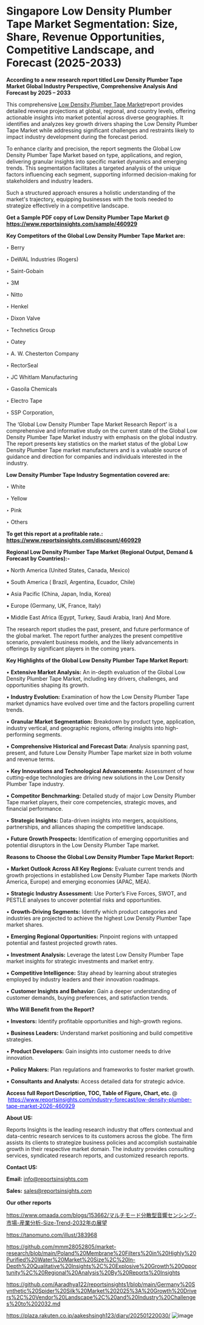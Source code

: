 # Singapore Low Density Plumber Tape Market Segmentation: Size, Share, Revenue Opportunities, Competitive Landscape, and Forecast (2025-2033)

<strong>According to a new research report titled Low Density Plumber Tape Market Global Industry Perspective, Comprehensive Analysis And Forecast by 2025 – 2033</strong>

This comprehensive <a href=https://www.reportsinsights.com/sample/460929>Low Density Plumber Tape Market</a>report provides detailed revenue projections at global, regional, and country levels, offering actionable insights into market potential across diverse geographies. It identifies and analyzes key growth drivers shaping the Low Density Plumber Tape Market while addressing significant challenges and restraints likely to impact industry development during the forecast period.

To enhance clarity and precision, the report segments the Global Low Density Plumber Tape Market based on type, applications, and region, delivering granular insights into specific market dynamics and emerging trends. This segmentation facilitates a targeted analysis of the unique factors influencing each segment, supporting informed decision-making for stakeholders and industry leaders.

Such a structured approach ensures a holistic understanding of the market's trajectory, equipping businesses with the tools needed to strategize effectively in a competitive landscape.

<strong>Get a Sample PDF copy of Low Density Plumber Tape Market </strong><strong>@<a href=https://www.reportsinsights.com/sample/460929 style=color:#0000ff;> https://www.reportsinsights.com/sample/460929</a></strong></font>

<strong>Key Competitors of the Global Low Density Plumber Tape Market are:</strong>

‣ Berry

‣ DeWAL Industries (Rogers)

‣ Saint-Gobain

‣ 3M

‣ Nitto

‣ Henkel

‣ Dixon Valve

‣ Technetics Group

‣ Oatey

‣ A. W. Chesterton Company

‣ RectorSeal

‣ JC Whitlam Manufacturing

‣ Gasoila Chemicals

‣ Electro Tape

‣ SSP Corporation,

The ‘Global Low Density Plumber Tape Market Research Report’ is a comprehensive and informative study on the current state of the Global Low Density Plumber Tape Market industry with emphasis on the global industry. The report presents key statistics on the market status of the global Low Density Plumber Tape market manufacturers and is a valuable source of guidance and direction for companies and individuals interested in the industry.

<strong>Low Density Plumber Tape Industry Segmentation covered are:</strong>

‣ White

‣ Yellow

‣ Pink

‣ Others

<strong>To get this report at a profitable rate.: <a href=https://www.reportsinsights.com/discount/460929 style=color:#0000ff;>https://www.reportsinsights.com/discount/460929</a></strong></font>

<strong>Regional Low Density Plumber Tape Market (Regional Output, Demand &amp; Forecast by Countries):-</strong>

• North America (United States, Canada, Mexico)

• South America ( Brazil, Argentina, Ecuador, Chile)

• Asia Pacific (China, Japan, India, Korea)

• Europe (Germany, UK, France, Italy)

• Middle East Africa (Egypt, Turkey, Saudi Arabia, Iran) And More.

The research report studies the past, present, and future performance of the global market. The report further analyzes the present competitive scenario, prevalent business models, and the likely advancements in offerings by significant players in the coming years.

<strong>Key Highlights of the Global Low Density Plumber Tape Market Report:</strong>

• <strong>Extensive Market Analysis:</strong> An in-depth evaluation of the Global Low Density Plumber Tape Market, including key drivers, challenges, and opportunities shaping its growth.

• <strong>Industry Evolution:</strong> Examination of how the Low Density Plumber Tape market dynamics have evolved over time and the factors propelling current trends.

• <strong>Granular Market Segmentation:</strong> Breakdown by product type, application, industry vertical, and geographic regions, offering insights into high-performing segments.

• <strong>Comprehensive Historical and Forecast Data:</strong> Analysis spanning past, present, and future Low Density Plumber Tape market size in both volume and revenue terms.

• <strong>Key Innovations and Technological Advancements:</strong> Assessment of how cutting-edge technologies are driving new solutions in the Low Density Plumber Tape industry.

• <strong>Competitor Benchmarking:</strong> Detailed study of major Low Density Plumber Tape market players, their core competencies, strategic moves, and financial performance.

• <strong>Strategic Insights:</strong> Data-driven insights into mergers, acquisitions, partnerships, and alliances shaping the competitive landscape.

• <strong>Future Growth Prospects:</strong> Identification of emerging opportunities and potential disruptors in the Low Density Plumber Tape market.

<strong>Reasons to Choose the Global Low Density Plumber Tape Market Report:</strong>

• <strong>Market Outlook Across All Key Regions:</strong> Evaluate current trends and growth projections in established Low Density Plumber Tape markets (North America, Europe) and emerging economies (APAC, MEA).

• <strong>Strategic Industry Assessment:</strong> Use Porter’s Five Forces, SWOT, and PESTLE analyses to uncover potential risks and opportunities.

• <strong>Growth-Driving Segments:</strong> Identify which product categories and industries are projected to achieve the highest Low Density Plumber Tape market shares.

• <strong>Emerging Regional Opportunities:</strong> Pinpoint regions with untapped potential and fastest projected growth rates.

• <strong>Investment Analysis:</strong> Leverage the latest Low Density Plumber Tape market insights for strategic investments and market entry.

• <strong>Competitive Intelligence:</strong> Stay ahead by learning about strategies employed by industry leaders and their innovation roadmaps.

• <strong>Customer Insights and Behavior:</strong> Gain a deeper understanding of customer demands, buying preferences, and satisfaction trends.

<strong>Who Will Benefit from the Report?</strong>

• <strong>Investors:</strong> Identify profitable opportunities and high-growth regions.

• <strong>Business Leaders:</strong> Understand market positioning and build competitive strategies.

• <strong>Product Developers:</strong> Gain insights into customer needs to drive innovation.

• <strong>Policy Makers:</strong> Plan regulations and frameworks to foster market growth.

• <strong>Consultants and Analysts:</strong> Access detailed data for strategic advice.
</ul>
<strong>Access full Report Description, TOC, Table of Figure, Chart, etc. </strong>@  <a href=https://www.reportsinsights.com/industry-forecast/low-density-plumber-tape-market-2026-460929 style=color:#0000ff;>https://www.reportsinsights.com/industry-forecast/low-density-plumber-tape-market-2026-460929</a></font>

<strong><strong>About US</strong>:</strong>

Reports Insights is the leading research industry that offers contextual and data-centric research services to its customers across the globe. The firm assists its clients to strategize business policies and accomplish sustainable growth in their respective market domain. The industry provides consulting services, syndicated research reports, and customized research reports.

<strong>Contact US:</strong>

<p class=""""><b>Email:</b> <a href=mailto:info@reportsinsights.com>info@reportsinsights.com</a></p>
<p class=""""><b>Sales:</b> <a href=mailto:sales@reportsinsights.com>sales@reportsinsights.com</a></p>

<strong>Our other reports</strong>

<a href=https://www.omaada.com/blogs/153662/マルチモード分散型音響センシング-市場-産業分析-Size-Trend-2032年の展望>https://www.omaada.com/blogs/153662/マルチモード分散型音響センシング-市場-産業分析-Size-Trend-2032年の展望</a>

<a href=https://tanomuno.com/illust/383968>https://tanomuno.com/illust/383968</a>

<a href=https://github.com/mmm28052805/market-research/blob/main/Poland%20Membrane%20Filters%20in%20Highly%20Purified%20Water%20Market%20Size%2C%20In-Depth%20Qualitative%20Insights%2C%20Explosive%20Growth%20Opportunity%2C%20Regional%20Analysis%20By%20Reports%20Insights>https://github.com/mmm28052805/market-research/blob/main/Poland%20Membrane%20Filters%20in%20Highly%20Purified%20Water%20Market%20Size%2C%20In-Depth%20Qualitative%20Insights%2C%20Explosive%20Growth%20Opportunity%2C%20Regional%20Analysis%20By%20Reports%20Insights</a>

<a href=https://github.com/Aaradhya122/reportsinsights1/blob/main/Germany%20Synthetic%20Spider%20Silk%20Market%202025%3A%20Growth%20Drivers%2C%20Vendor%20Landscape%2C%20and%20Industry%20Challenges%20to%202032.md>https://github.com/Aaradhya122/reportsinsights1/blob/main/Germany%20Synthetic%20Spider%20Silk%20Market%202025%3A%20Growth%20Drivers%2C%20Vendor%20Landscape%2C%20and%20Industry%20Challenges%20to%202032.md</a>

<a href=https://plaza.rakuten.co.jp/aakeshsingh123/diary/202501220030/>https://plaza.rakuten.co.jp/aakeshsingh123/diary/202501220030/</a>
![image](https://github.com/user-attachments/assets/f125abbf-2906-4386-b35f-9c47302c4513)
